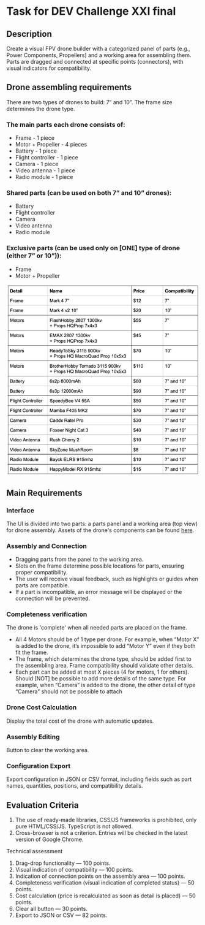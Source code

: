 # Task for DEV Challenge XXI final

## Description

Create a visual FPV drone builder with a categorized panel of parts (e.g., Power Components, Propellers) and a working area for assembling them. Parts are dragged and connected at specific points (connectors), with visual indicators for compatibility.

## Drone assembling requirements

There are two types of drones to build: 7” and 10”. The frame size determines the drone type. 

### The main parts each drone consists of:
- Frame - 1 piece
- Motor + Propeller - 4 pieces
- Battery - 1 piece
- Flight controller - 1 piece
- Camera - 1 piece
- Video antenna - 1 piece
- Radio module - 1 piece

### Shared parts (can be used on both 7” and 10” drones):
- Battery
- Flight controller
- Camera
- Video antenna
- Radio module

### Exclusive parts (can be used only on [ONE] type of drone (either 7” or 10”)):
- Frame
- Motor + Propeller

![details](images/details.png)


## Main Requirements

### Interface

The UI is divided into two parts: a parts panel and a working area (top view) for drone assembly.
Assets of the drone's components can be found [here](images/drone_asset.zip).

### Assembly and Connection

- Dragging parts from the panel to the working area.
- Slots on the frame determine possible locations for parts, ensuring proper compatibility.
- The user will receive visual feedback, such as highlights or guides when parts are compatible.
- If a part is incompatible, an error message will be displayed or the connection will be prevented.

### Completeness verification
The drone is 'complete' when all needed parts are placed on the frame. 
- All 4 Motors should be of 1 type per drone. For example, when “Motor X” is added to the drone, it’s impossible to add “Motor Y” even if they both fit the frame.
- The frame, which determines the drone type, should be added first to the assembling area. Frame compatibility should validate other details.
- Each part can be added at most X pieces (4 for motors, 1 for others). Should [NOT] be possible to add more details of the same type. For example, when “Camera” is added to the drone, the other detail of type “Camera” should not be possible to attach

### Drone Cost Calculation
Display the total cost of the drone with automatic updates.

### Assembly Editing
Button to clear the working area.

### Configuration Export
Export configuration in JSON or CSV format, including fields such as part names, quantities, positions, and compatibility details.

## Evaluation Criteria

1. The use of ready-made libraries, CSS/JS frameworks is prohibited, only pure HTML/CSS/JS. TypeScript is not allowed.
2. Cross-browser is not a criterion. Entries will be checked in the latest version of Google Chrome.

Technical assessment
1. Drag-drop functionality — 100 points.
2. Visual indication of compatibility — 100 points.
3. Indication of connection points on the assembly area — 100 points.
4. Completeness verification (visual indication of completed status) — 50 points.
5. Cost calculation (price is recalculated as soon as detail is placed) — 50 points.
6. Clear all button — 30 points.
7. Export to JSON or CSV  — 82 points.
